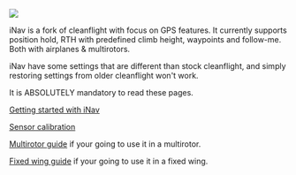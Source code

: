 ![](http://static.rcgroups.net/forums/attachments/1/5/9/3/2/7/a8809082-59-inav.png)

iNav is a fork of cleanflight with focus on GPS features.
It currently supports position hold, RTH with predefined climb height, waypoints and follow-me. Both with airplanes & multirotors.

iNav have some settings that are different than stock cleanflight, and simply restoring settings from older cleanflight won't work.

It is ABSOLUTELY mandatory to read these pages.

[Getting started with iNav](https://github.com/iNavFlight/inav/wiki/1.-Getting-started-with-iNav)

[Sensor calibration](https://github.com/iNavFlight/inav/wiki/4.-Sensor-calibration)

[Multirotor guide](https://github.com/iNavFlight/inav/wiki/2.-Multirotor-guide) if your going to use it in a multirotor.

[Fixed wing guide](https://github.com/iNavFlight/inav/wiki/3.-Fixed-wing-guide) if your going to use it in a fixed wing.
  
